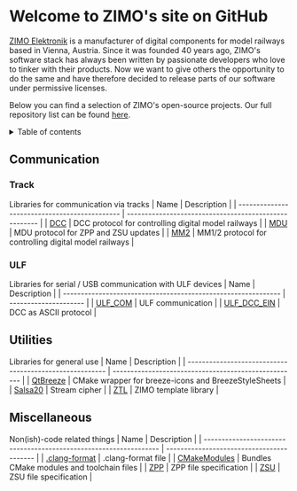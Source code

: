 # Welcome to ZIMO's site on GitHub

[ZIMO Elektronik](http://zimo.at) is a manufacturer of digital components for model railways based in Vienna, Austria. Since it was founded 40 years ago, ZIMO's software stack has always been written by passionate developers who love to tinker with their products. Now we want to give others the opportunity to do the same and have therefore decided to release parts of our software under permissive licenses.

Below you can find a selection of ZIMO's open-source projects. Our full repository list can be found [here](https://github.com/orgs/ZIMO-Elektronik/repositories).

<details>
  <summary>Table of contents</summary>
  <ol>
    <li><a href="#communication">Communication</a></li>
      <ul>
        <li><a href="#track">Track</a></li>
        <li><a href="#ulf">ULF</a></li>
      </ul>
    <li><a href="#utilities">Utilities</a></li>
    <li><a href="#miscellaneous">Miscellaneous</a></li>
  </ol>
</details>

## Communication
### Track
Libraries for communication via tracks
| Name                                          | Description                                           |
| --------------------------------------------- | ----------------------------------------------------- |
| [DCC](https://github.com/ZIMO-Elektronik/DCC) | DCC protocol for controlling digital model railways   |
| [MDU](https://github.com/ZIMO-Elektronik/MDU) | MDU protocol for ZPP and ZSU updates                  |
| [MM2](https://github.com/ZIMO-Elektronik/MM2) | MM1/2 protocol for controlling digital model railways |

### ULF
Libraries for serial / USB communication with ULF devices
| Name                                                          | Description           |
| ------------------------------------------------------------- | --------------------- |
| [ULF_COM](https://github.com/ZIMO-Elektronik/ULF_COM)         | ULF communication     |
| [ULF_DCC_EIN](https://github.com/ZIMO-Elektronik/ULF_DCC_EIN) | DCC as ASCII protocol |

## Utilities
Libraries for general use
| Name                                                    | Description                                          |
| ------------------------------------------------------- | ---------------------------------------------------- |
| [QtBreeze](https://github.com/ZIMO-Elektronik/QtBreeze) | CMake wrapper for breeze-icons and BreezeStyleSheets |
| [Salsa20](https://github.com/ZIMO-Elektronik/Salsa20)   | Stream cipher                                        |
| [ZTL](https://github.com/ZIMO-Elektronik/ZTL)           | ZIMO template library                                |

## Miscellaneous
Non(ish)-code related things
| Name                                                              | Description                               |
| ----------------------------------------------------------------- | ----------------------------------------- |
| [.clang-format](https://github.com/ZIMO-Elektronik/.clang-format) | .clang-format file                        |
| [CMakeModules](https://github.com/ZIMO-Elektronik/CMakeModules)   | Bundles CMake modules and toolchain files |
| [ZPP](https://github.com/ZIMO-Elektronik/ZPP)                     | ZPP file specification                    |
| [ZSU](https://github.com/ZIMO-Elektronik/ZSU)                     | ZSU file specification                    |